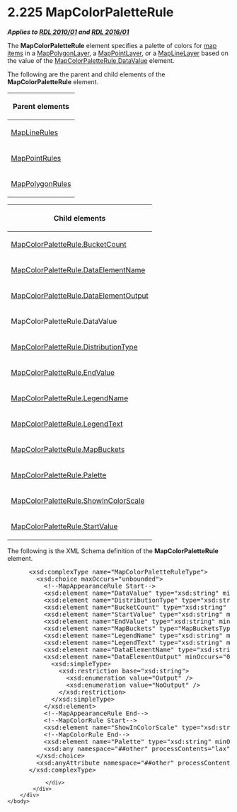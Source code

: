<html dir="LTR" xmlns:mshelp="http://msdn.microsoft.com/mshelp" xmlns:ddue="http://ddue.schemas.microsoft.com/authoring/2003/5" xmlns:xlink="http://www.w3.org/1999/xlink" xmlns:tool="http://www.microsoft.com/tooltip">
    <head>
        <meta http-equiv="Content-Type" content="text/html; CHARSET=utf-8"></meta>
        <meta name="save" content="history"></meta>
        <title>2.225 MapColorPaletteRule</title>
        <xml>
            <mshelp:toctitle title="2.225 MapColorPaletteRule"></mshelp:toctitle>
            <mshelp:rltitle title="[MS-RDL]: MapColorPaletteRule"></mshelp:rltitle>
            <mshelp:keyword index="A" term="c83dbba7-3a8d-42df-9db1-a627b4ea095e"></mshelp:keyword>
            <mshelp:attr name="DCSext.ContentType" value="open specification"></mshelp:attr>
            <mshelp:attr name="AssetID" value="c83dbba7-3a8d-42df-9db1-a627b4ea095e"></mshelp:attr>
            <mshelp:attr name="TopicType" value="kbRef"></mshelp:attr>
            <mshelp:attr name="DCSext.Title" value="[MS-RDL]: MapColorPaletteRule" />
        </xml>
    </head>
    <body>
        <div id="header">
            <h1 class="heading">2.225 MapColorPaletteRule</h1>
        </div>
        <div id="mainSection">
            <div id="mainBody">
                <div id="allHistory" class="saveHistory"></div>
                <div id="sectionSection0" class="section" name="collapseableSection">
                    

<p><b><i>Applies to </i></b><a href="3428e690-a348-4ec7-8a6a-8efb42d2cdee.htm"><b><i>RDL 2010/01</i></b></a><b><i>
and </i></b><a href="52ce3983-2bfc-4e72-9359-42aaf5fe4509.htm"><b><i>RDL 2016/01</i></b></a></p>

<p>The <b>MapColorPaletteRule</b> element specifies a palette
of colors for <a href="b2482b3f-74ab-4ca8-a9e5-c07955011743.htm#gt_10121f59-bef1-4147-94f6-010585a16b4d">map items</a>
in a <a href="f54fa273-d9b2-4e49-a896-6001bcda016b.htm">MapPolygonLayer</a>, a
<a href="aa1875f4-9842-4672-86d6-306ba5a075aa.htm">MapPointLayer</a>, or a <a href="8681b1dc-d73e-4d35-b4fa-f7f459d4a304.htm">MapLineLayer</a> based on the
value of the <a href="280f0d27-5e51-4bb7-b9dd-395ad86860bf.htm">MapColorPaletteRule.DataValue</a>
element.</p>

<p>The following are the parent and child elements of the <b>MapColorPaletteRule</b>
element.</p>

<table>
 <thead>
  <tr>
   <th>
   <p>Parent elements</p>
   </th>
  </tr>
 </thead>
 <tr>
  <td>
  <p><a href="2d572e9d-9ad9-4796-ac31-a1f7a587d78f.htm">MapLineRules</a></p>
  </td>
 </tr>
 <tr>
  <td>
  <p><a href="d090d792-6d70-412c-b024-88c08de4d300.htm">MapPointRules</a></p>
  </td>
 </tr>
 <tr>
  <td>
  <p><a href="77b58882-2976-42cd-9e7a-aca2c6ee0139.htm">MapPolygonRules</a></p>
  </td>
 </tr>
</table>

<p> </p>

<table>
 <thead>
  <tr>
   <th>
   <p>Child elements</p>
   </th>
  </tr>
 </thead>
 <tr>
  <td>
  <p><a href="71c3ebbc-2473-4411-96eb-30a14eb7f0ee.htm">MapColorPaletteRule.BucketCount</a></p>
  </td>
 </tr>
 <tr>
  <td>
  <p><a href="1ef81558-fa02-4d2e-a72e-e6dd2cb8751c.htm">MapColorPaletteRule.DataElementName</a></p>
  </td>
 </tr>
 <tr>
  <td>
  <p><a href="36f108dc-584c-45c8-89d3-3a101810680c.htm">MapColorPaletteRule.DataElementOutput</a></p>
  </td>
 </tr>
 <tr>
  <td>
  <p>MapColorPaletteRule.DataValue</p>
  </td>
 </tr>
 <tr>
  <td>
  <p><a href="869b4c40-10d3-4af6-a59c-7555c884502c.htm">MapColorPaletteRule.DistributionType</a></p>
  </td>
 </tr>
 <tr>
  <td>
  <p><a href="99c10871-65b8-4ce0-b614-f2aa55a71f37.htm">MapColorPaletteRule.EndValue</a></p>
  </td>
 </tr>
 <tr>
  <td>
  <p><a href="795393e4-0e63-4bcf-995b-fc61abe5c5e0.htm">MapColorPaletteRule.LegendName</a></p>
  </td>
 </tr>
 <tr>
  <td>
  <p><a href="b3751ec2-7840-4c72-a00e-e5887cc7e014.htm">MapColorPaletteRule.LegendText</a></p>
  </td>
 </tr>
 <tr>
  <td>
  <p><a href="2ee286e8-12e0-47ce-ab62-c5d81e6c3680.htm">MapColorPaletteRule.MapBuckets</a></p>
  </td>
 </tr>
 <tr>
  <td>
  <p><a href="3142d7a3-a8a9-4d39-a27b-89e52bec9ed6.htm">MapColorPaletteRule.Palette</a></p>
  </td>
 </tr>
 <tr>
  <td>
  <p><a href="9a2397b8-8853-4289-a1ca-a9b757ccc11c.htm">MapColorPaletteRule.ShowInColorScale</a></p>
  </td>
 </tr>
 <tr>
  <td>
  <p><a href="8f53278c-3112-418d-a12e-4be1e4291651.htm">MapColorPaletteRule.StartValue</a></p>
  </td>
 </tr>
</table>

<p> </p>

<p>The following is the XML Schema definition of the <b>MapColorPaletteRule</b>
element.</p>

<dl>
<dd>
<div><pre> &lt;xsd:complexType name=&quot;MapColorPaletteRuleType&quot;&gt;
   &lt;xsd:choice maxOccurs=&quot;unbounded&quot;&gt;
     &lt;!--MapAppearanceRule Start--&gt;
     &lt;xsd:element name=&quot;DataValue&quot; type=&quot;xsd:string&quot; minOccurs=&quot;0&quot; /&gt;
     &lt;xsd:element name=&quot;DistributionType&quot; type=&quot;xsd:string&quot; minOccurs=&quot;0&quot; /&gt;
     &lt;xsd:element name=&quot;BucketCount&quot; type=&quot;xsd:string&quot; minOccurs=&quot;0&quot; /&gt;
     &lt;xsd:element name=&quot;StartValue&quot; type=&quot;xsd:string&quot; minOccurs=&quot;0&quot; /&gt;
     &lt;xsd:element name=&quot;EndValue&quot; type=&quot;xsd:string&quot; minOccurs=&quot;0&quot; /&gt;
     &lt;xsd:element name=&quot;MapBuckets&quot; type=&quot;MapBucketsType&quot; minOccurs=&quot;0&quot; /&gt;
     &lt;xsd:element name=&quot;LegendName&quot; type=&quot;xsd:string&quot; minOccurs=&quot;0&quot; /&gt;
     &lt;xsd:element name=&quot;LegendText&quot; type=&quot;xsd:string&quot; minOccurs=&quot;0&quot; /&gt;
     &lt;xsd:element name=&quot;DataElementName&quot; type=&quot;xsd:string&quot; minOccurs=&quot;0&quot; /&gt;
     &lt;xsd:element name=&quot;DataElementOutput&quot; minOccurs=&quot;0&quot;&gt;
       &lt;xsd:simpleType&gt;
         &lt;xsd:restriction base=&quot;xsd:string&quot;&gt;
           &lt;xsd:enumeration value=&quot;Output&quot; /&gt;
           &lt;xsd:enumeration value=&quot;NoOutput&quot; /&gt;
         &lt;/xsd:restriction&gt;
       &lt;/xsd:simpleType&gt;
     &lt;/xsd:element&gt;
     &lt;!--MapAppearanceRule End--&gt;
     &lt;!--MapColorRule Start--&gt;
     &lt;xsd:element name=&quot;ShowInColorScale&quot; type=&quot;xsd:string&quot; minOccurs=&quot;0&quot; /&gt;
     &lt;!--MapColorRule End--&gt;
     &lt;xsd:element name=&quot;Palette&quot; type=&quot;xsd:string&quot; minOccurs=&quot;0&quot; /&gt;
     &lt;xsd:any namespace=&quot;##other&quot; processContents=&quot;lax&quot; /&gt;
   &lt;/xsd:choice&gt;
   &lt;xsd:anyAttribute namespace=&quot;##other&quot; processContents=&quot;lax&quot; /&gt;
 &lt;/xsd:complexType&gt;
</pre></div>
</dd></dl>


                </div>
            </div>
        </div>
    </body>
</html>